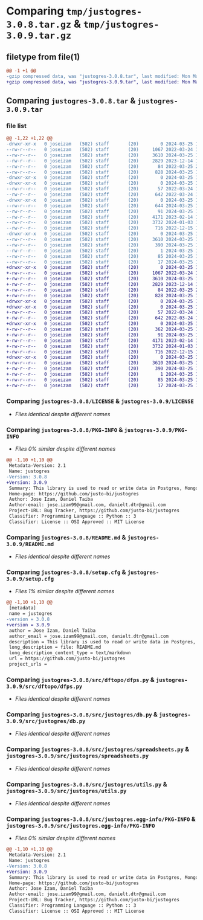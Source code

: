 # Comparing `tmp/justogres-3.0.8.tar.gz` & `tmp/justogres-3.0.9.tar.gz`

## filetype from file(1)

```diff
@@ -1 +1 @@
-gzip compressed data, was "justogres-3.0.8.tar", last modified: Mon Mar 25 15:48:07 2024, max compression
+gzip compressed data, was "justogres-3.0.9.tar", last modified: Mon Mar 25 19:57:16 2024, max compression
```

## Comparing `justogres-3.0.8.tar` & `justogres-3.0.9.tar`

### file list

```diff
@@ -1,22 +1,22 @@
-drwxr-xr-x   0 joseizam   (502) staff       (20)        0 2024-03-25 15:48:07.468527 justogres-3.0.8/
--rw-r--r--   0 joseizam   (502) staff       (20)     1067 2022-03-24 13:45:23.000000 justogres-3.0.8/LICENSE
--rw-r--r--   0 joseizam   (502) staff       (20)     3610 2024-03-25 15:48:07.468100 justogres-3.0.8/PKG-INFO
--rw-r--r--   0 joseizam   (502) staff       (20)     2829 2023-12-14 14:35:36.000000 justogres-3.0.8/README.md
--rw-r--r--   0 joseizam   (502) staff       (20)       84 2022-03-25 21:47:06.000000 justogres-3.0.8/pyproject.toml
--rw-r--r--   0 joseizam   (502) staff       (20)      828 2024-03-25 15:48:07.471498 justogres-3.0.8/setup.cfg
-drwxr-xr-x   0 joseizam   (502) staff       (20)        0 2024-03-25 15:48:07.455564 justogres-3.0.8/src/
-drwxr-xr-x   0 joseizam   (502) staff       (20)        0 2024-03-25 15:48:07.459655 justogres-3.0.8/src/dftopo/
--rw-r--r--   0 joseizam   (502) staff       (20)       57 2022-03-24 13:45:23.000000 justogres-3.0.8/src/dftopo/__init__.py
--rw-r--r--   0 joseizam   (502) staff       (20)      642 2022-03-24 13:45:23.000000 justogres-3.0.8/src/dftopo/dfps.py
-drwxr-xr-x   0 joseizam   (502) staff       (20)        0 2024-03-25 15:48:07.462528 justogres-3.0.8/src/justogres/
--rw-r--r--   0 joseizam   (502) staff       (20)      644 2024-03-25 15:43:46.000000 justogres-3.0.8/src/justogres/Mongo.py
--rw-r--r--   0 joseizam   (502) staff       (20)       91 2024-03-25 15:47:42.000000 justogres-3.0.8/src/justogres/__init__.py
--rw-r--r--   0 joseizam   (502) staff       (20)     4171 2023-02-14 15:24:04.000000 justogres-3.0.8/src/justogres/db.py
--rw-r--r--   0 joseizam   (502) staff       (20)     3732 2024-01-03 19:44:59.000000 justogres-3.0.8/src/justogres/spreadsheets.py
--rw-r--r--   0 joseizam   (502) staff       (20)      716 2022-12-15 17:40:04.000000 justogres-3.0.8/src/justogres/utils.py
-drwxr-xr-x   0 joseizam   (502) staff       (20)        0 2024-03-25 15:48:07.466758 justogres-3.0.8/src/justogres.egg-info/
--rw-r--r--   0 joseizam   (502) staff       (20)     3610 2024-03-25 15:48:07.000000 justogres-3.0.8/src/justogres.egg-info/PKG-INFO
--rw-r--r--   0 joseizam   (502) staff       (20)      390 2024-03-25 15:48:07.000000 justogres-3.0.8/src/justogres.egg-info/SOURCES.txt
--rw-r--r--   0 joseizam   (502) staff       (20)        1 2024-03-25 15:48:07.000000 justogres-3.0.8/src/justogres.egg-info/dependency_links.txt
--rw-r--r--   0 joseizam   (502) staff       (20)       85 2024-03-25 15:48:07.000000 justogres-3.0.8/src/justogres.egg-info/requires.txt
--rw-r--r--   0 joseizam   (502) staff       (20)       17 2024-03-25 15:48:07.000000 justogres-3.0.8/src/justogres.egg-info/top_level.txt
+drwxr-xr-x   0 joseizam   (502) staff       (20)        0 2024-03-25 19:57:16.276330 justogres-3.0.9/
+-rw-r--r--   0 joseizam   (502) staff       (20)     1067 2022-03-24 13:45:23.000000 justogres-3.0.9/LICENSE
+-rw-r--r--   0 joseizam   (502) staff       (20)     3610 2024-03-25 19:57:16.276105 justogres-3.0.9/PKG-INFO
+-rw-r--r--   0 joseizam   (502) staff       (20)     2829 2023-12-14 14:35:36.000000 justogres-3.0.9/README.md
+-rw-r--r--   0 joseizam   (502) staff       (20)       84 2022-03-25 21:47:06.000000 justogres-3.0.9/pyproject.toml
+-rw-r--r--   0 joseizam   (502) staff       (20)      828 2024-03-25 19:57:16.278379 justogres-3.0.9/setup.cfg
+drwxr-xr-x   0 joseizam   (502) staff       (20)        0 2024-03-25 19:57:16.259649 justogres-3.0.9/src/
+drwxr-xr-x   0 joseizam   (502) staff       (20)        0 2024-03-25 19:57:16.264048 justogres-3.0.9/src/dftopo/
+-rw-r--r--   0 joseizam   (502) staff       (20)       57 2022-03-24 13:45:23.000000 justogres-3.0.9/src/dftopo/__init__.py
+-rw-r--r--   0 joseizam   (502) staff       (20)      642 2022-03-24 13:45:23.000000 justogres-3.0.9/src/dftopo/dfps.py
+drwxr-xr-x   0 joseizam   (502) staff       (20)        0 2024-03-25 19:57:16.269026 justogres-3.0.9/src/justogres/
+-rw-r--r--   0 joseizam   (502) staff       (20)      362 2024-03-25 19:56:46.000000 justogres-3.0.9/src/justogres/Mongo.py
+-rw-r--r--   0 joseizam   (502) staff       (20)       91 2024-03-25 15:47:42.000000 justogres-3.0.9/src/justogres/__init__.py
+-rw-r--r--   0 joseizam   (502) staff       (20)     4171 2023-02-14 15:24:04.000000 justogres-3.0.9/src/justogres/db.py
+-rw-r--r--   0 joseizam   (502) staff       (20)     3732 2024-01-03 19:44:59.000000 justogres-3.0.9/src/justogres/spreadsheets.py
+-rw-r--r--   0 joseizam   (502) staff       (20)      716 2022-12-15 17:40:04.000000 justogres-3.0.9/src/justogres/utils.py
+drwxr-xr-x   0 joseizam   (502) staff       (20)        0 2024-03-25 19:57:16.275207 justogres-3.0.9/src/justogres.egg-info/
+-rw-r--r--   0 joseizam   (502) staff       (20)     3610 2024-03-25 19:57:16.000000 justogres-3.0.9/src/justogres.egg-info/PKG-INFO
+-rw-r--r--   0 joseizam   (502) staff       (20)      390 2024-03-25 19:57:16.000000 justogres-3.0.9/src/justogres.egg-info/SOURCES.txt
+-rw-r--r--   0 joseizam   (502) staff       (20)        1 2024-03-25 19:57:16.000000 justogres-3.0.9/src/justogres.egg-info/dependency_links.txt
+-rw-r--r--   0 joseizam   (502) staff       (20)       85 2024-03-25 19:57:16.000000 justogres-3.0.9/src/justogres.egg-info/requires.txt
+-rw-r--r--   0 joseizam   (502) staff       (20)       17 2024-03-25 19:57:16.000000 justogres-3.0.9/src/justogres.egg-info/top_level.txt
```

### Comparing `justogres-3.0.8/LICENSE` & `justogres-3.0.9/LICENSE`

 * *Files identical despite different names*

### Comparing `justogres-3.0.8/PKG-INFO` & `justogres-3.0.9/PKG-INFO`

 * *Files 0% similar despite different names*

```diff
@@ -1,10 +1,10 @@
 Metadata-Version: 2.1
 Name: justogres
-Version: 3.0.8
+Version: 3.0.9
 Summary: This library is used to read or write data in Postgres, MongoDB (Only read) or Google Sheets
 Home-page: https://github.com/justo-bi/justogres
 Author: Jose Izam, Daniel Taiba
 Author-email: jose.izam99@gmail.com, danielt.dtr@gmail.com
 Project-URL: Bug Tracker, https://github.com/justo-bi/justogres
 Classifier: Programming Language :: Python :: 3
 Classifier: License :: OSI Approved :: MIT License
```

### Comparing `justogres-3.0.8/README.md` & `justogres-3.0.9/README.md`

 * *Files identical despite different names*

### Comparing `justogres-3.0.8/setup.cfg` & `justogres-3.0.9/setup.cfg`

 * *Files 1% similar despite different names*

```diff
@@ -1,10 +1,10 @@
 [metadata]
 name = justogres
-version = 3.0.8
+version = 3.0.9
 author = Jose Izam, Daniel Taiba
 author_email = jose.izam99@gmail.com, danielt.dtr@gmail.com
 description = This library is used to read or write data in Postgres, MongoDB (Only read) or Google Sheets
 long_description = file: README.md
 long_description_content_type = text/markdown
 url = https://github.com/justo-bi/justogres
 project_urls =
```

### Comparing `justogres-3.0.8/src/dftopo/dfps.py` & `justogres-3.0.9/src/dftopo/dfps.py`

 * *Files identical despite different names*

### Comparing `justogres-3.0.8/src/justogres/db.py` & `justogres-3.0.9/src/justogres/db.py`

 * *Files identical despite different names*

### Comparing `justogres-3.0.8/src/justogres/spreadsheets.py` & `justogres-3.0.9/src/justogres/spreadsheets.py`

 * *Files identical despite different names*

### Comparing `justogres-3.0.8/src/justogres/utils.py` & `justogres-3.0.9/src/justogres/utils.py`

 * *Files identical despite different names*

### Comparing `justogres-3.0.8/src/justogres.egg-info/PKG-INFO` & `justogres-3.0.9/src/justogres.egg-info/PKG-INFO`

 * *Files 0% similar despite different names*

```diff
@@ -1,10 +1,10 @@
 Metadata-Version: 2.1
 Name: justogres
-Version: 3.0.8
+Version: 3.0.9
 Summary: This library is used to read or write data in Postgres, MongoDB (Only read) or Google Sheets
 Home-page: https://github.com/justo-bi/justogres
 Author: Jose Izam, Daniel Taiba
 Author-email: jose.izam99@gmail.com, danielt.dtr@gmail.com
 Project-URL: Bug Tracker, https://github.com/justo-bi/justogres
 Classifier: Programming Language :: Python :: 3
 Classifier: License :: OSI Approved :: MIT License
```

